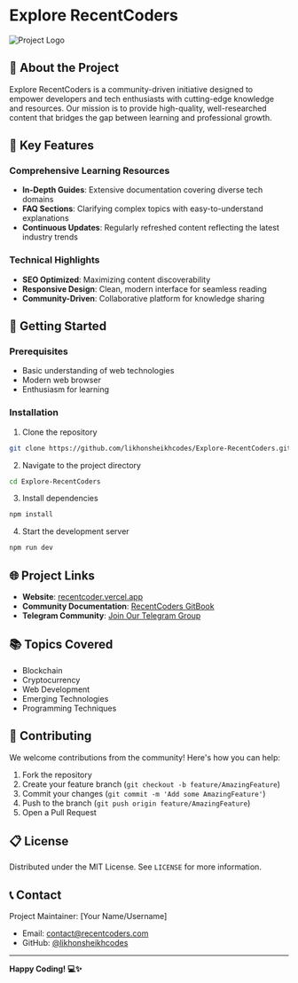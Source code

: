 # Explore RecentCoders

![Project Logo](path/to/logo.png) <!-- Replace with actual logo path -->

## 🚀 About the Project

Explore RecentCoders is a community-driven initiative designed to empower developers and tech enthusiasts with cutting-edge knowledge and resources. Our mission is to provide high-quality, well-researched content that bridges the gap between learning and professional growth.

## 🌟 Key Features

### Comprehensive Learning Resources
- **In-Depth Guides**: Extensive documentation covering diverse tech domains
- **FAQ Sections**: Clarifying complex topics with easy-to-understand explanations
- **Continuous Updates**: Regularly refreshed content reflecting the latest industry trends

### Technical Highlights
- **SEO Optimized**: Maximizing content discoverability
- **Responsive Design**: Clean, modern interface for seamless reading
- **Community-Driven**: Collaborative platform for knowledge sharing

## 🔧 Getting Started

### Prerequisites
- Basic understanding of web technologies
- Modern web browser
- Enthusiasm for learning

### Installation

1. Clone the repository
```bash
git clone https://github.com/likhonsheikhcodes/Explore-RecentCoders.git
```

2. Navigate to the project directory
```bash
cd Explore-RecentCoders
```

3. Install dependencies
```bash
npm install
```

4. Start the development server
```bash
npm run dev
```

## 🌐 Project Links

- **Website**: [recentcoder.vercel.app](https://recentcoder.vercel.app)
- **Community Documentation**: [RecentCoders GitBook](https://recentcoders.gitbook.io/community)
- **Telegram Community**: [Join Our Telegram Group](telegram-link-here)

## 📚 Topics Covered

- Blockchain
- Cryptocurrency
- Web Development
- Emerging Technologies
- Programming Techniques

## 🤝 Contributing

We welcome contributions from the community! Here's how you can help:

1. Fork the repository
2. Create your feature branch (`git checkout -b feature/AmazingFeature`)
3. Commit your changes (`git commit -m 'Add some AmazingFeature'`)
4. Push to the branch (`git push origin feature/AmazingFeature`)
5. Open a Pull Request

## 📋 License

Distributed under the MIT License. See `LICENSE` for more information.

## 📞 Contact

Project Maintainer: [Your Name/Username]
- Email: contact@recentcoders.com
- GitHub: [@likhonsheikhcodes](https://github.com/likhonsheikhcodes)

---

**Happy Coding! 💻✨**
